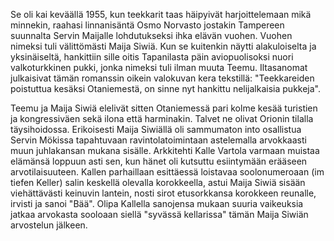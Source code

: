 
Se oli kai keväällä 1955, kun teekkarit taas häipyivät harjoittelemaan mikä minnekin, raahasi linnanisäntä Osmo Norvasto 
jostakin Tampereen suunnalta Servin Maijalle lohdutukseksi ihka elävän vuohen. Vuohen nimeksi tuli välittömästi Maija 
Siwiä. Kun se kuitenkin näytti alakuloiselta ja yksinäiseltä, hankittiin sille oitis Tapanilasta päin aviopuolisoksi nuori 
valkoturkkinen pukki, jonka nimeksi tuli ilman muuta Teemu. Iltasanomat julkaisivat tämän romanssin oikein valokuvan 
kera tekstillä: "Teekkareiden poistuttua kesäksi Otaniemestä, on sinne nyt hankittu nelijalkaisia pukkeja". 

Teemu ja Maija Siwiä elelivät sitten Otaniemessä pari kolme kesää turistien ja kongressiväen sekä ilona että harminakin. 
Talvet ne olivat Orionin tilalla täysihoidossa. Erikoisesti Maija Siwiällä oli sammumaton into osallistua Servin Mökissa 
tapahtuvaan ravintolatoimintaan astelemalla arvokkaasti muun juhlakansan mukana sisälle. Arkkitehti Kalle Vartola 
varmaan muistaa elämänsä loppuun asti sen, kun hänet oli kutsuttu esiintymään erääseen arvotilaisuuteen. Kallen 
parhaillaan esittäessä loistavaa soolonumeroaan (im tiefen Keller) salin keskellä olevalla korokkeella, astui Maija Siwiä
sisään viehättävästi keinuvin lantein, nosti sirot etusorkkansa korokkeen reunalle, irvisti ja sanoi "Bää". Olipa Kallella 
sanojensa mukaan suuria vaikeuksia jatkaa arvokasta sooloaan siellä "syvässä kellarissa" tämän Maija Siwiän arvostelun 
jälkeen.